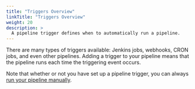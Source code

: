 ```yaml
---
title: "Triggers Overview"
linkTitle: "Triggers Overview"
weight: 20
description: >
  A pipeline trigger defines when to automatically run a pipeline.
---
```


There are many types of triggers available: Jenkins jobs, webhooks, CRON jobs, and
even other pipelines. Adding a trigger to your pipeline means that the pipeline
runs each time the triggering event occurs.

Note that whether or not you have set up a pipeline trigger, you can always
[run your pipeline manually](/docs/guides/user/pipeline/managing-pipelines#manually-run-a-pipeline).

